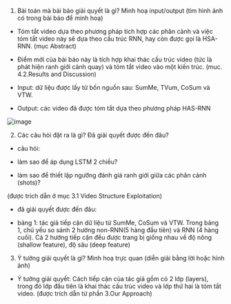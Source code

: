 1. Bài toán mà bài báo giải quyết là gì? Minh hoạ input/output (tìm hình ảnh có trong bài báo để minh hoạ)
- Tóm tắt video dựa theo phương pháp tích hợp các phân cảnh và việc tóm tắt video này sẽ dựa theo cấu trúc RNN, hay còn được gọi là HSA-RNN. (mục Abstract)

- Điểm mới của bài báo này là tích hợp khai thác cấu trúc video (tức là phát hiện ranh giới cảnh quay) và tóm tắt video vào một kiến trúc. (muc. 4.2.Results and Discussion)

- Input: dữ liệu được lấy từ bốn nguồn sau: SumMe, TVum, CoSum và VTW.

- Output: các video đã được tóm tắt dựa theo phương pháp HAS-RNN

![image](https://user-images.githubusercontent.com/77050017/118468305-d41d4a00-b72e-11eb-912f-6427ba6cf36b.png)

2. Các câu hỏi đặt ra là gì? Đã giải quyết được đến đâu?
+ câu hỏi:

- làm sao để áp dụng LSTM 2 chiều?

- làm sao để thiết lập ngưỡng đánh giá ranh giới giữa các phân cảnh (shots)?

(được trích dẫn ở mục 3.1 Video Structure Exploitation)

+ đã giải quyết được đến đâu:

- bảng 1: tác giả tiếp cận dữ liệu từ SumMe, CoSum và VTW. Trong bảng 1, chủ yếu so sánh 2 hướng non-RNN(5 hàng đầu tiên) và RNN (4 hàng cuối). Cả 2 hướng tiếp cận đều được trang bị giống nhau về độ nông (shallow feature), độ sâu (deep feature)

3. Ý tưởng giải quyết là gì? Minh hoạ trực quan (diễn giải bằng lời hoặc hình ảnh)

- Ý tưởng giải quyết: Cách tiếp cận của tác giả gồm có 2 lớp (layers), trong đó lớp đầu tiên là khai thác cấu trúc video và lớp thứ hai là tóm tắt video. (được trích dẫn từ phần 3.Our Approach)
